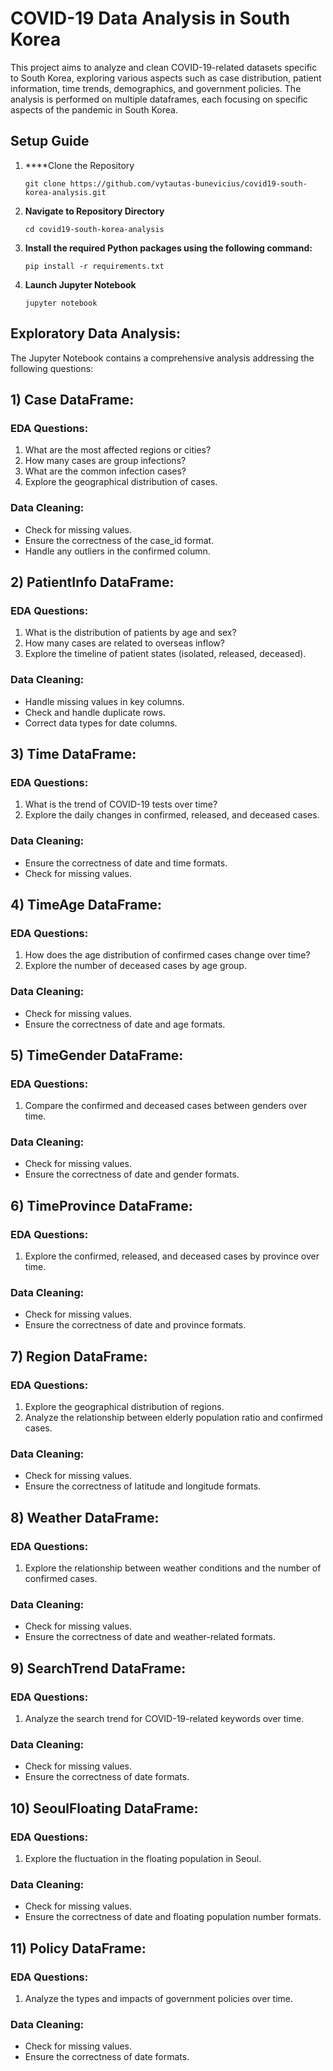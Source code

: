 # COVID-19 Data Analysis in South Korea

This project aims to analyze and clean COVID-19-related datasets specific to South Korea, exploring various aspects such as case distribution, patient information, time trends, demographics, and government policies. The analysis is performed on multiple dataframes, each focusing on specific aspects of the pandemic in South Korea.

## Setup Guide

1. ****Clone the Repository
    ```
    git clone https://github.com/vytautas-bunevicius/covid19-south-korea-analysis.git
    ```
2. **Navigate to Repository Directory**
    ```
    cd covid19-south-korea-analysis
    ```
3. **Install the required Python packages using the following command:**
    ```
    pip install -r requirements.txt
    ```
4. **Launch Jupyter Notebook**
    ```
    jupyter notebook
    ```

## Exploratory Data Analysis:

The Jupyter Notebook contains a comprehensive analysis addressing the following questions:

## 1) Case DataFrame:

### EDA Questions:
1. What are the most affected regions or cities?
2. How many cases are group infections?
3. What are the common infection cases?
4. Explore the geographical distribution of cases.

### Data Cleaning:
- Check for missing values.
- Ensure the correctness of the case_id format.
- Handle any outliers in the confirmed column.

## 2) PatientInfo DataFrame:

### EDA Questions:
1. What is the distribution of patients by age and sex?
2. How many cases are related to overseas inflow?
3. Explore the timeline of patient states (isolated, released, deceased).

### Data Cleaning:
- Handle missing values in key columns.
- Check and handle duplicate rows.
- Correct data types for date columns.

## 3) Time DataFrame:

### EDA Questions:
1. What is the trend of COVID-19 tests over time?
2. Explore the daily changes in confirmed, released, and deceased cases.

### Data Cleaning:
- Ensure the correctness of date and time formats.
- Check for missing values.

## 4) TimeAge DataFrame:

### EDA Questions:
1. How does the age distribution of confirmed cases change over time?
2. Explore the number of deceased cases by age group.

### Data Cleaning:
- Check for missing values.
- Ensure the correctness of date and age formats.

## 5) TimeGender DataFrame:

### EDA Questions:
1. Compare the confirmed and deceased cases between genders over time.

### Data Cleaning:
- Check for missing values.
- Ensure the correctness of date and gender formats.

## 6) TimeProvince DataFrame:

### EDA Questions:
1. Explore the confirmed, released, and deceased cases by province over time.

### Data Cleaning:
- Check for missing values.
- Ensure the correctness of date and province formats.

## 7) Region DataFrame:

### EDA Questions:
1. Explore the geographical distribution of regions.
2. Analyze the relationship between elderly population ratio and confirmed cases.

### Data Cleaning:
- Check for missing values.
- Ensure the correctness of latitude and longitude formats.

## 8) Weather DataFrame:

### EDA Questions:
1. Explore the relationship between weather conditions and the number of confirmed cases.

### Data Cleaning:
- Check for missing values.
- Ensure the correctness of date and weather-related formats.

## 9) SearchTrend DataFrame:

### EDA Questions:
1. Analyze the search trend for COVID-19-related keywords over time.

### Data Cleaning:
- Check for missing values.
- Ensure the correctness of date formats.

## 10) SeoulFloating DataFrame:

### EDA Questions:
1. Explore the fluctuation in the floating population in Seoul.

### Data Cleaning:
- Check for missing values.
- Ensure the correctness of date and floating population number formats.

## 11) Policy DataFrame:

### EDA Questions:
1. Analyze the types and impacts of government policies over time.

### Data Cleaning:
- Check for missing values.
- Ensure the correctness of date formats.
